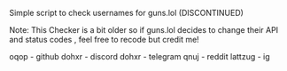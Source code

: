 Simple script to check usernames for guns.lol (DISCONTINUED)

Note: This Checker is a bit older so if guns.lol decides to change their API and status  codes , feel free to recode but credit me!

oqop - github
dohxr - discord
dohxr - telegram 
qnuj - reddit
lattzug - ig
